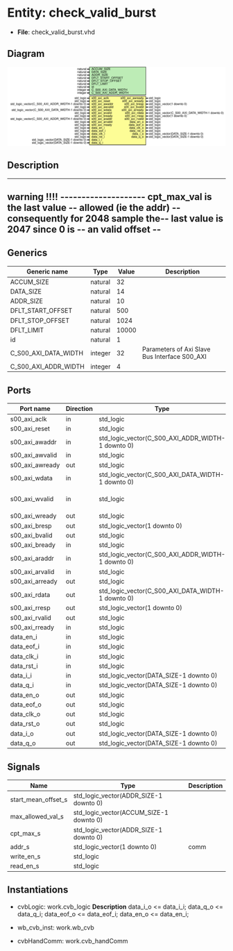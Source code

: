 # Entity: check_valid_burst

- **File**: check_valid_burst.vhd
## Diagram

![Diagram](check_valid_burst.svg "Diagram")
## Description

-----------------------------------
  warning !!!! --------------------
  cpt_max_val is the last value  --
  allowed (ie the addr)          --
 consequently for 2048 sample the--
 last value is 2047 since 0 is   --
 an valid offset                 --
-----------------------------------
## Generics

| Generic name         | Type    | Value | Description                                    |
| -------------------- | ------- | ----- | ---------------------------------------------- |
| ACCUM_SIZE           | natural | 32    |                                                |
| DATA_SIZE            | natural | 14    |                                                |
| ADDR_SIZE            | natural | 10    |                                                |
| DFLT_START_OFFSET    | natural | 500   |                                                |
| DFLT_STOP_OFFSET     | natural | 1024  |                                                |
| DFLT_LIMIT           | natural | 10000 |                                                |
| id                   | natural | 1     |                                                |
| C_S00_AXI_DATA_WIDTH | integer | 32    | Parameters of Axi Slave Bus Interface S00_AXI  |
| C_S00_AXI_ADDR_WIDTH | integer | 4     |                                                |
## Ports

| Port name       | Direction | Type                                              | Description                                                              |
| --------------- | --------- | ------------------------------------------------- | ------------------------------------------------------------------------ |
| s00_axi_aclk    | in        | std_logic                                         |                                                                          |
| s00_axi_reset   | in        | std_logic                                         |                                                                          |
| s00_axi_awaddr  | in        | std_logic_vector(C_S00_AXI_ADDR_WIDTH-1 downto 0) | Wishbone signals                                                         |
| s00_axi_awvalid | in        | std_logic                                         | 00_axi_awprot	: in std_logic_vector(2 downto 0);                         |
| s00_axi_awready | out       | std_logic                                         |                                                                          |
| s00_axi_wdata   | in        | std_logic_vector(C_S00_AXI_DATA_WIDTH-1 downto 0) |                                                                          |
| s00_axi_wvalid  | in        | std_logic                                         | 00_axi_wstrb	: in std_logic_vector((C_S00_AXI_DATA_WIDTH/8)-1 downto 0); |
| s00_axi_wready  | out       | std_logic                                         |                                                                          |
| s00_axi_bresp   | out       | std_logic_vector(1 downto 0)                      |                                                                          |
| s00_axi_bvalid  | out       | std_logic                                         |                                                                          |
| s00_axi_bready  | in        | std_logic                                         |                                                                          |
| s00_axi_araddr  | in        | std_logic_vector(C_S00_AXI_ADDR_WIDTH-1 downto 0) |                                                                          |
| s00_axi_arvalid | in        | std_logic                                         | 00_axi_arprot	: in std_logic_vector(2 downto 0);                         |
| s00_axi_arready | out       | std_logic                                         |                                                                          |
| s00_axi_rdata   | out       | std_logic_vector(C_S00_AXI_DATA_WIDTH-1 downto 0) |                                                                          |
| s00_axi_rresp   | out       | std_logic_vector(1 downto 0)                      |                                                                          |
| s00_axi_rvalid  | out       | std_logic                                         |                                                                          |
| s00_axi_rready  | in        | std_logic                                         |                                                                          |
| data_en_i       | in        | std_logic                                         |                                                                          |
| data_eof_i      | in        | std_logic                                         |                                                                          |
| data_clk_i      | in        | std_logic                                         |                                                                          |
| data_rst_i      | in        | std_logic                                         |                                                                          |
| data_i_i        | in        | std_logic_vector(DATA_SIZE-1 downto 0)            |                                                                          |
| data_q_i        | in        | std_logic_vector(DATA_SIZE-1 downto 0)            |                                                                          |
| data_en_o       | out       | std_logic                                         |                                                                          |
| data_eof_o      | out       | std_logic                                         |                                                                          |
| data_clk_o      | out       | std_logic                                         |                                                                          |
| data_rst_o      | out       | std_logic                                         |                                                                          |
| data_i_o        | out       | std_logic_vector(DATA_SIZE-1 downto 0)            |                                                                          |
| data_q_o        | out       | std_logic_vector(DATA_SIZE-1 downto 0)            |                                                                          |
## Signals

| Name                | Type                                    | Description |
| ------------------- | --------------------------------------- | ----------- |
| start_mean_offset_s | std_logic_vector(ADDR_SIZE-1 downto 0)  |             |
| max_allowed_val_s   | std_logic_vector(ACCUM_SIZE-1 downto 0) |             |
| cpt_max_s           | std_logic_vector(ADDR_SIZE-1 downto 0)  |             |
| addr_s              | std_logic_vector(1 downto 0)            |  comm       |
| write_en_s          | std_logic                               |             |
|  read_en_s          | std_logic                               |             |
## Instantiations

- cvbLogic: work.cvb_logic
**Description**
	data_i_o <= data_i_i;
	data_q_o <= data_q_i;
	data_eof_o <= data_eof_i;
	data_en_o <= data_en_i;

- wb_cvb_inst: work.wb_cvb
- cvbHandComm: work.cvb_handComm
